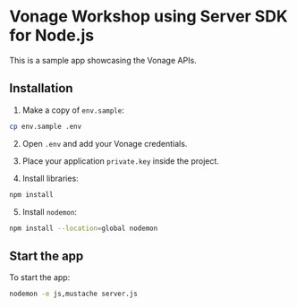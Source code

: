# Vonage Workshop using Server SDK for Node.js

This is a sample app showcasing the Vonage APIs.

## Installation

1. Make a copy of `env.sample`:

```sh
cp env.sample .env
```

2. Open `.env` and add your Vonage credentials. 

3. Place your application `private.key` inside the project.

4. Install libraries:

```sh
npm install
```

5. Install `nodemon`:

```sh
npm install --location=global nodemon
```

## Start the app

To start the app:

```sh
nodemon -e js,mustache server.js
```
